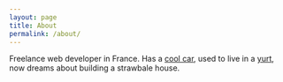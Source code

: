 ```yaml
---
layout: page
title: About
permalink: /about/
---
```


Freelance web developer in France. Has a <a href="http://joepdezoeperd.nl">cool
car</a>, used to live in a <a
href="https://www.paprikapatterns.com/tag/yurt/">yurt</a>, now dreams about building a strawbale house.
